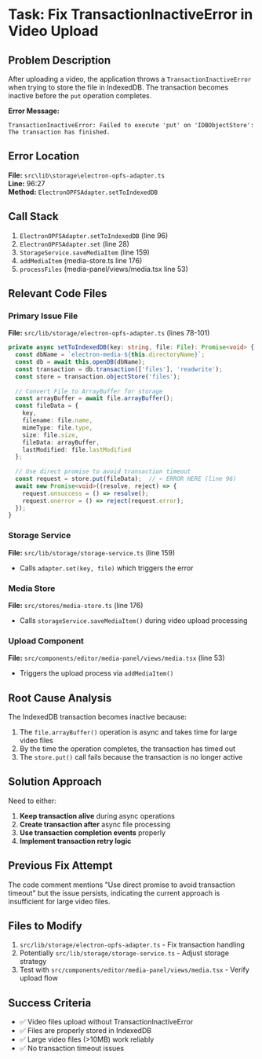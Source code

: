 # Task: Fix TransactionInactiveError in Video Upload

## Problem Description
After uploading a video, the application throws a `TransactionInactiveError` when trying to store the file in IndexedDB. The transaction becomes inactive before the `put` operation completes.

**Error Message:**
```
TransactionInactiveError: Failed to execute 'put' on 'IDBObjectStore': The transaction has finished.
```

## Error Location
**File:** `src\lib\storage\electron-opfs-adapter.ts`  
**Line:** 96:27  
**Method:** `ElectronOPFSAdapter.setToIndexedDB`

## Call Stack
1. `ElectronOPFSAdapter.setToIndexedDB` (line 96)
2. `ElectronOPFSAdapter.set` (line 28)
3. `StorageService.saveMediaItem` (line 159)
4. `addMediaItem` (media-store.ts line 176)
5. `processFiles` (media-panel/views/media.tsx line 53)

## Relevant Code Files

### Primary Issue File
**File:** `src/lib/storage/electron-opfs-adapter.ts` (lines 78-101)
```typescript
private async setToIndexedDB(key: string, file: File): Promise<void> {
  const dbName = `electron-media-${this.directoryName}`;
  const db = await this.openDB(dbName);
  const transaction = db.transaction(['files'], 'readwrite');
  const store = transaction.objectStore('files');
  
  // Convert File to ArrayBuffer for storage
  const arrayBuffer = await file.arrayBuffer();
  const fileData = {
    key,
    filename: file.name,
    mimeType: file.type,
    size: file.size,
    fileData: arrayBuffer,
    lastModified: file.lastModified
  };
  
  // Use direct promise to avoid transaction timeout
  const request = store.put(fileData);  // ← ERROR HERE (line 96)
  await new Promise<void>((resolve, reject) => {
    request.onsuccess = () => resolve();
    request.onerror = () => reject(request.error);
  });
}
```

### Storage Service
**File:** `src/lib/storage/storage-service.ts` (line 159)
- Calls `adapter.set(key, file)` which triggers the error

### Media Store
**File:** `src/stores/media-store.ts` (line 176)
- Calls `storageService.saveMediaItem()` during video upload processing

### Upload Component
**File:** `src/components/editor/media-panel/views/media.tsx` (line 53)
- Triggers the upload process via `addMediaItem()`

## Root Cause Analysis
The IndexedDB transaction becomes inactive because:
1. The `file.arrayBuffer()` operation is async and takes time for large video files
2. By the time the operation completes, the transaction has timed out
3. The `store.put()` call fails because the transaction is no longer active

## Solution Approach
Need to either:
1. **Keep transaction alive** during async operations
2. **Create transaction after** async file processing
3. **Use transaction completion events** properly
4. **Implement transaction retry logic**

## Previous Fix Attempt
The code comment mentions "Use direct promise to avoid transaction timeout" but the issue persists, indicating the current approach is insufficient for large video files.

## Files to Modify
1. `src/lib/storage/electron-opfs-adapter.ts` - Fix transaction handling
2. Potentially `src/lib/storage/storage-service.ts` - Adjust storage strategy
3. Test with `src/components/editor/media-panel/views/media.tsx` - Verify upload flow

## Success Criteria
- ✅ Video files upload without TransactionInactiveError
- ✅ Files are properly stored in IndexedDB
- ✅ Large video files (>10MB) work reliably
- ✅ No transaction timeout issues